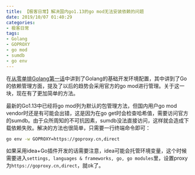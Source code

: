 ```yaml
---
title: 【极客日常】解决国内go1.13的go mod无法安装依赖的问题
date: 2019/10/07 01:40:29
categories:
- 极客日常
tags:
- Golang
- GOPROXY
- go mod
- sumdb
- go env
---
```


在[从零单排Golang第一话](https://utmhikari.github.io/2019/07/20/gofromzero/firstcode/)中讲到了Golang的基础开发环境配置，其中讲到了Go的依赖管理方面，提及了以后的趋势会采用官方的go mod进行管理。关于这一块，现在有了更加简单的方法。

最新的Go1.13中已经将go mod列为默认的包管理方法，但国内用户go mod vendor时还是有可能会出错，这是因为在go get时会检查哈希值，需要访问官方的sumdb。由于众所周知的不可抗因素，sumdb没法直接访问，这样就会造成下载依赖失败。解决的方法也很简单，只需要一行终端命令即可：

```sh
go env -w GOPROXY=https://goproxy.cn,direct
```

如果采用idea+Go插件开发的话需要注意，idea可能会托管环境变量，这个时候需要进入`settings, languages & frameworks, go, go modules`里，设置proxy为`https://goproxy.cn,direct`，就ok了。
